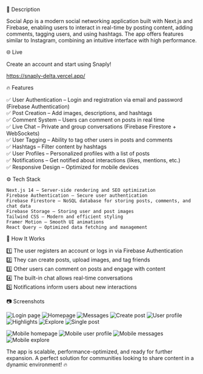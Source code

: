 📌 Description </br>

Social App is a modern social networking application built with Next.js and Firebase, enabling users to interact in real-time by posting content, adding comments, tagging users, and using hashtags. The app offers features similar to Instagram, combining an intuitive interface with high performance.</br>

🌐 Live </br>

Create an account and start using Snaply! </br>

https://snaply-delta.vercel.app/ </br>


🔥 Features </br>

✅ User Authentication – Login and registration via email and password (Firebase Authentication) </br>
✅ Post Creation – Add images, descriptions, and hashtags </br>
✅ Comment System – Users can comment on posts in real time </br>
✅ Live Chat – Private and group conversations (Firebase Firestore + WebSockets) </br>
✅ User Tagging – Ability to tag other users in posts and comments </br>
✅ Hashtags – Filter content by hashtags </br>
✅ User Profiles – Personalized profiles with a list of posts </br>
✅ Notifications – Get notified about interactions (likes, mentions, etc.) </br>
✅ Responsive Design – Optimized for mobile devices </br>

⚙️ Tech Stack </br>

    Next.js 14 – Server-side rendering and SEO optimization
    Firebase Authentication – Secure user authentication
    Firebase Firestore – NoSQL database for storing posts, comments, and chat data
    Firebase Storage – Storing user and post images
    Tailwind CSS – Modern and efficient styling
    Framer Motion – Smooth UI animations
    React Query – Optimized data fetching and management

🚀 How It Works </br>

1️⃣ The user registers an account or logs in via Firebase Authentication </br>
2️⃣ They can create posts, upload images, and tag friends </br>
3️⃣ Other users can comment on posts and engage with content </br>
4️⃣ The built-in chat allows real-time conversations </br>
5️⃣ Notifications inform users about new interactions </br>

📷 Screenshots </br>

![Login page](https://i.imgur.com/RqTpBNi.png)
![Homepage](https://i.imgur.com/GsdUyLL.png)
![Messages](https://i.imgur.com/eYeD0BS.png)
![Create post](https://i.imgur.com/FAR8Cxh.png)
![User profile](https://i.imgur.com/Sb5rcOH.png)
![Highlights](https://i.imgur.com/vBv2Rb8.png)
![Explore](https://i.imgur.com/86ObahM.png)
![Single post](https://i.imgur.com/Q3xFa5w.png)

![Mobile homepage](https://i.imgur.com/o8XfiWk.jpeg)
![Mobile user profile](https://i.imgur.com/6kHSHGk.jpeg)
![Mobile messages](https://i.imgur.com/6DpjIkq.jpeg)
![Mobile explore](https://i.imgur.com/BiGWMUb.jpeg)





The app is scalable, performance-optimized, and ready for further expansion. A perfect solution for communities looking to share content in a dynamic environment! 🔥
